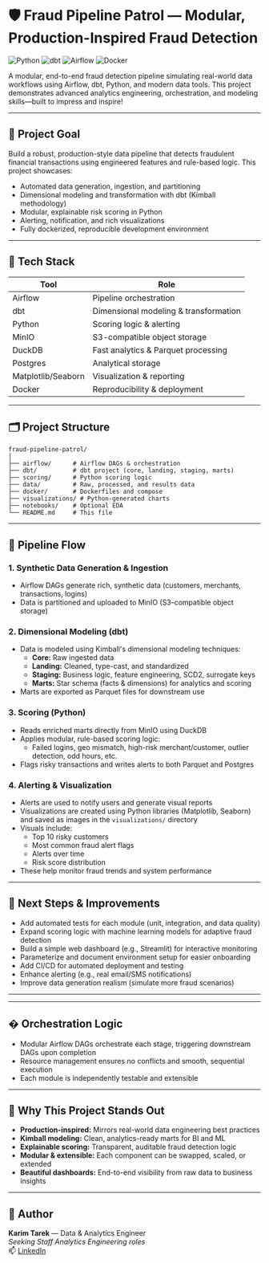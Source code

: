 
# 🛡️ Fraud Pipeline Patrol — Modular, Production-Inspired Fraud Detection

![Python](https://img.shields.io/badge/Python-3.10-blue?logo=python)
![dbt](https://img.shields.io/badge/dbt-%23FF694B.svg?logo=dbt&logoColor=white)
![Airflow](https://img.shields.io/badge/Airflow-2.7.0-blue?logo=apache-airflow)
![Docker](https://img.shields.io/badge/Docker-Desktop-blue?logo=docker)



A modular, end-to-end fraud detection pipeline simulating real-world data workflows using Airflow, dbt, Python, and modern data tools. This project demonstrates advanced analytics engineering, orchestration, and modeling skills—built to impress and inspire!

---

## 🎯 Project Goal

Build a robust, production-style data pipeline that detects fraudulent financial transactions using engineered features and rule-based logic. This project showcases:

- Automated data generation, ingestion, and partitioning
- Dimensional modeling and transformation with dbt (Kimball methodology)
- Modular, explainable risk scoring in Python
- Alerting, notification, and rich visualizations
- Fully dockerized, reproducible development environment

---

## 🧱 Tech Stack

| Tool       | Role                                 |
|------------|--------------------------------------|
| Airflow    | Pipeline orchestration               |
| dbt        | Dimensional modeling & transformation|
| Python     | Scoring logic & alerting             |
| MinIO      | S3-compatible object storage         |
| DuckDB     | Fast analytics & Parquet processing  |
| Postgres   | Analytical storage                   |
| Matplotlib/Seaborn | Visualization & reporting    |
| Docker     | Reproducibility & deployment         |

---

## 🗂️ Project Structure

```
fraud-pipeline-patrol/
│
├── airflow/      # Airflow DAGs & orchestration
├── dbt/          # dbt project (core, landing, staging, marts)
├── scoring/      # Python scoring logic
├── data/         # Raw, processed, and results data
├── docker/       # Dockerfiles and compose
├── visualizations/ # Python-generated charts
├── notebooks/    # Optional EDA
└── README.md     # This file
```

---

## 🔄 Pipeline Flow

### 1. **Synthetic Data Generation & Ingestion**
- Airflow DAGs generate rich, synthetic data (customers, merchants, transactions, logins)
- Data is partitioned and uploaded to MinIO (S3-compatible object storage)

### 2. **Dimensional Modeling (dbt)**
- Data is modeled using Kimball's dimensional modeling techniques:
  - **Core:** Raw ingested data
  - **Landing:** Cleaned, type-cast, and standardized
  - **Staging:** Business logic, feature engineering, SCD2, surrogate keys
  - **Marts:** Star schema (facts & dimensions) for analytics and scoring
- Marts are exported as Parquet files for downstream use

### 3. **Scoring (Python)**
- Reads enriched marts directly from MinIO using DuckDB
- Applies modular, rule-based scoring logic:
  - Failed logins, geo mismatch, high-risk merchant/customer, outlier detection, odd hours, etc.
- Flags risky transactions and writes alerts to both Parquet and Postgres

### 4. **Alerting & Visualization**
- Alerts are used to notify users and generate visual reports
- Visualizations are created using Python libraries (Matplotlib, Seaborn) and saved as images in the `visualizations/` directory
- Visuals include:
  - Top 10 risky customers
  - Most common fraud alert flags
  - Alerts over time
  - Risk score distribution
- These help monitor fraud trends and system performance
---

## 🚧 Next Steps & Improvements

- Add automated tests for each module (unit, integration, and data quality)
- Expand scoring logic with machine learning models for adaptive fraud detection
- Build a simple web dashboard (e.g., Streamlit) for interactive monitoring
- Parameterize and document environment setup for easier onboarding
- Add CI/CD for automated deployment and testing
- Enhance alerting (e.g., real email/SMS notifications)
- Improve data generation realism (simulate more fraud scenarios)

---

---

## � Orchestration Logic

- Modular Airflow DAGs orchestrate each stage, triggering downstream DAGs upon completion
- Resource management ensures no conflicts and smooth, sequential execution
- Each module is independently testable and extensible

---

## 🌟 Why This Project Stands Out

- **Production-inspired:** Mirrors real-world data engineering best practices
- **Kimball modeling:** Clean, analytics-ready marts for BI and ML
- **Explainable scoring:** Transparent, auditable fraud detection logic
- **Modular & extensible:** Each component can be swapped, scaled, or extended
- **Beautiful dashboards:** End-to-end visibility from raw data to business insights

---

## 👤 Author

**Karim Tarek** — Data & Analytics Engineer  
_Seeking Staff Analytics Engineering roles_  
📫 [LinkedIn](https://www.linkedin.com/in/karimtarek)


